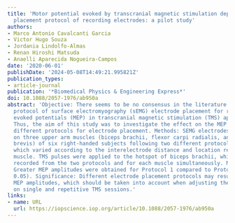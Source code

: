 ```yaml
---
title: 'Motor potential evoked by transcranial magnetic stimulation depends on the
  placement protocol of recording electrodes: a pilot study'
authors:
- Marco Antonio Cavalcanti Garcia
- Victor Hugo Souza
- Jordania Lindolfo-Almas
- Renan Hiroshi Matsuda
- Anaelli Aparecida Nogueira-Campos
date: '2020-06-01'
publishDate: '2024-05-08T14:49:21.995821Z'
publication_types:
- article-journal
publication: '*Biomedical Physics & Engineering Express*'
doi: 10.1088/2057-1976/ab950a
abstract: 'Objective: There seems to be no consensus in the literature regarding the
  protocol of surface electromyography (sEMG) electrode placement for recording motor
  evoked potentials (MEP) in transcranial magnetic stimulation (TMS) applications.
  Thus, the aim of this study was to investigate the effect on the MEP amplitude bytwo
  different protocols for electrode placement. Methods: SEMG electrodes were placed
  on three upper arm muscles (biceps brachii, flexor carpi radialis, and flexor pollicis
  brevis) of six right-handed subjects following two different protocols (1 and 2),
  which varied according to the interelectrode distance and location relative to the
  muscle. TMS pulses were applied to the hotspot of biceps brachii, while sEMGwas
  recorded from the two protocols and for each muscle simultaneously. Main Results:
  Greater MEP amplitudes were obtained for Protocol 1 compared to Protocol 2 (P <
  0.05). Significance: Different electrode placement protocols may result in distinct
  MEP amplitudes, which should be taken into account when adjusting the intensity
  on single and repetitive TMS sessions.'
links:
- name: URL
  url: https://iopscience.iop.org/article/10.1088/2057-1976/ab950a
---
```

